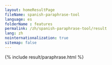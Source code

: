```yaml
---
layout: homeResultPage
fileName: spanish-paraphrase-tool
language: es
folderName : features
permalink: /zh/spanish-paraphrase-tool/result
lang: zh
nointernationalization: true
sitemap: false
---
```

{% include result/paraphrase.html %}

<script src="/js/result/paraprashing.js" data-foldername="{{page.folderName}}" data-lang="{{page.lang}}"></script>